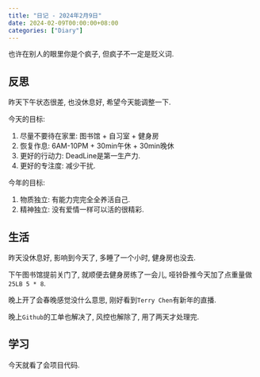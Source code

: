 ```yaml
---
title: "日记 - 2024年2月9日"
date: 2024-02-09T00:00:00+08:00
categories: ["Diary"]
---
```


也许在别人的眼里你是个疯子, 但疯子不一定是贬义词.

<!--more-->

## 反思

昨天下午状态很差, 也没休息好, 希望今天能调整一下.

今天的目标:

1. 尽量不要待在家里: 图书馆 + 自习室 + 健身房
2. 恢复作息: 6AM-10PM + 30min午休 + 30min晚休
3. 更好的行动力: DeadLine是第一生产力.
4. 更好的专注度: 减少干扰.

今年的目标:

1. 物质独立: 有能力完完全全养活自己.
2. 精神独立: 没有爱情一样可以活的很精彩.

## 生活

昨天没休息好, 影响到今天了, 多睡了一个小时, 健身房也没去.

下午图书馆提前关门了, 就顺便去健身房练了一会儿, 哑铃卧推今天加了点重量做`25LB 5 * 8`.

晚上开了会春晚感觉没什么意思, 刚好看到`Terry Chen`有新年的直播.

晚上`Github`的工单也解决了, 风控也解除了, 用了两天才处理完.

## 学习

今天就看了会项目代码.
